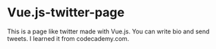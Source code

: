 # Vue.js-twitter-page
This is a page like twitter made with Vue.js. You can write bio and send tweets. I learned it from codecademy.com.
